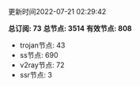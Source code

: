 更新时间2022-07-21 02:29:42

**总订阅: 73**
**总节点: 3514**
**有效节点: 808**
- trojan节点: 43
- ss节点: 690
- v2ray节点: 72
- ssr节点: 3
